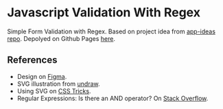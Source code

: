 # Javascript Validation With Regex

Simple Form Validation with Regex. Based on project idea from [app-ideas repo](https://github.com/florinpop17/app-ideas/blob/master/Projects/1-Beginner/Javascript-Validation-With-Regex.md). Depolyed on Github Pages [here](https://ranmerc.github.io/implement-app-ideas/beginner/Javascript-Validation-With-Regex/index.html).

## References

- Design on [Figma](https://www.figma.com/file/igIBUzKdBsrphutcu3Kqwn/JS-Input-Validation?node-id=0%3A1).
- SVG illustration from [undraw](https://undraw.co/).
- Using SVG on [CSS Tricks](https://css-tricks.com/using-svg/).
- Regular Expressions: Is there an AND operator? On [Stack Overflow](https://stackoverflow.com/a/470602).
